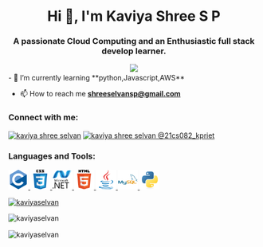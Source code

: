 <h1 align="center">Hi 👋, I'm Kaviya Shree S P</h1>
<h3 align="center">A passionate Cloud Computing and an Enthusiastic full stack develop learner.</h3>


<div align="center">
  <img height="250" src="https://cdna.artstation.com/p/assets/images/images/042/631/286/original/bryan-rodriguez-belchibia-1-rightspeed.gif?1635037562"  />
</div>
- 🌱 I’m currently learning **python,Javascript,AWS**

- 📫 How to reach me **shreeselvansp@gmail.com**

<h3 align="left">Connect with me:</h3>
<p align="left">
<a href="https://linkedin.com/in/kaviya shree selvan" target="blank"><img align="center" src="https://raw.githubusercontent.com/rahuldkjain/github-profile-readme-generator/master/src/images/icons/Social/linked-in-alt.svg" alt="kaviya shree selvan" height="30" width="40" /></a>
<a href="https://www.hackerrank.com/kaviya shree selvan @21cs082_kpriet" target="blank"><img align="center" src="https://raw.githubusercontent.com/rahuldkjain/github-profile-readme-generator/master/src/images/icons/Social/hackerrank.svg" alt="kaviya shree selvan @21cs082_kpriet" height="30" width="40" /></a>
</p>

<h3 align="left">Languages and Tools:</h3>
<p align="left"> <a href="https://www.cprogramming.com/" target="_blank" rel="noreferrer"> <img src="https://raw.githubusercontent.com/devicons/devicon/master/icons/c/c-original.svg" alt="c" width="40" height="40"/> </a> <a href="https://www.w3schools.com/css/" target="_blank" rel="noreferrer"> <img src="https://raw.githubusercontent.com/devicons/devicon/master/icons/css3/css3-original-wordmark.svg" alt="css3" width="40" height="40"/> </a> <a href="https://dotnet.microsoft.com/" target="_blank" rel="noreferrer"> <img src="https://raw.githubusercontent.com/devicons/devicon/master/icons/dot-net/dot-net-original-wordmark.svg" alt="dotnet" width="40" height="40"/> </a> <a href="https://www.w3.org/html/" target="_blank" rel="noreferrer"> <img src="https://raw.githubusercontent.com/devicons/devicon/master/icons/html5/html5-original-wordmark.svg" alt="html5" width="40" height="40"/> </a> <a href="https://www.java.com" target="_blank" rel="noreferrer"> <img src="https://raw.githubusercontent.com/devicons/devicon/master/icons/java/java-original.svg" alt="java" width="40" height="40"/> </a> <a href="https://www.mysql.com/" target="_blank" rel="noreferrer"> <img src="https://raw.githubusercontent.com/devicons/devicon/master/icons/mysql/mysql-original-wordmark.svg" alt="mysql" width="40" height="40"/> </a> <a href="https://www.python.org" target="_blank" rel="noreferrer"> <img src="https://raw.githubusercontent.com/devicons/devicon/master/icons/python/python-original.svg" alt="python" width="40" height="40"/> </a> </p>
<p align="left"> <a href="https://github.com/ryo-ma/github-profile-trophy"><img src="https://github-profile-trophy.vercel.app/?username=kaviyaselvan" alt="kaviyaselvan" /></a> </p>

<p><img align="center" src="https://github-readme-stats.vercel.app/api/top-langs?username=kaviyaselvan&show_icons=true&locale=en&layout=compact" alt="kaviyaselvan" /></p>

<p><img align="center" src="https://github-readme-streak-stats.herokuapp.com/?user=kaviyaselvan&" alt="kaviyaselvan" /></p>
